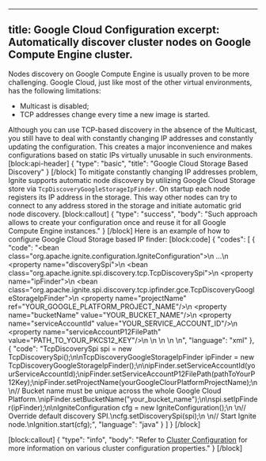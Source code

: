 --------------
title: Google Cloud Configuration
excerpt: Automatically discover cluster nodes on Google Compute Engine cluster.
--------------

Nodes discovery on Google Compute Engine is usually proven to be more challenging. Google Cloud, just like most of the other virtual environments, has the following limitations:
* Multicast is disabled;
* TCP addresses change every time a new image is started.

Although you can use TCP-based discovery in the absence of the Multicast, you still have to deal with constantly changing IP addresses and constantly updating the configuration. This creates a major inconvenience and makes configurations based on static IPs virtually unusable in such environments.
[block:api-header]
{
  "type": "basic",
  "title": "Google Cloud Storage Based Discovery"
}
[/block]
To mitigate constantly changing IP addresses problem, Ignite supports automatic node discovery by utilizing Google Cloud Storage store via `TcpDiscoveryGoogleStorageIpFinder`. On startup each node registers its IP address in the storage. This way other nodes can try to connect to any address stored in the storage and initiate automatic grid node discovery.
[block:callout]
{
  "type": "success",
  "body": "Such approach allows to create your configuration once and reuse it for all Google Compute Engine instances."
}
[/block]
Here is an example of how to configure Google Cloud Storage based IP finder:
[block:code]
{
  "codes": [
    {
      "code": "<bean class=\"org.apache.ignite.configuration.IgniteConfiguration\">\n  ...\n  <property name=\"discoverySpi\">\n    <bean class=\"org.apache.ignite.spi.discovery.tcp.TcpDiscoverySpi\">\n      <property name=\"ipFinder\">\n        <bean class=\"org.apache.ignite.spi.discovery.tcp.ipfinder.gce.TcpDiscoveryGoogleStorageIpFinder\">\n          <property name=\"projectName\" ref=\"YOUR_GOOGLE_PLATFORM_PROJECT_NAME\"/>\n          <property name=\"bucketName\" value=\"YOUR_BUCKET_NAME\"/>\n          <property name=\"serviceAccountId\" value=\"YOUR_SERVICE_ACCOUNT_ID\"/>\n          <property name=\"serviceAccountP12FilePath\" value=\"PATH_TO_YOUR_PKCS12_KEY\"/>\n        </bean>\n      </property>\n    </bean>\n  </property>\n</bean>",
      "language": "xml"
    },
    {
      "code": "TcpDiscoverySpi spi = new TcpDiscoverySpi();\n\nTcpDiscoveryGoogleStorageIpFinder ipFinder = new TcpDiscoveryGoogleStorageIpFinder();\n\nipFinder.setServiceAccountId(yourServiceAccountId);\nipFinder.setServiceAccountP12FilePath(pathToYourP12Key);\nipFinder.setProjectName(yourGoogleClourPlatformProjectName);\n\n// Bucket name must be unique across the whole Google Cloud Platform.\nipFinder.setBucketName(\"your_bucket_name\");\n\nspi.setIpFinder(ipFinder);\n\nIgniteConfiguration cfg = new IgniteConfiguration();\n \n// Override default discovery SPI.\ncfg.setDiscoverySpi(spi);\n \n// Start Ignite node.\nIgnition.start(cfg);",
      "language": "java"
    }
  ]
}
[/block]

[block:callout]
{
  "type": "info",
  "body": "Refer to [Cluster Configuration](doc:cluster-config) for more information on various cluster configuration properties."
}
[/block]